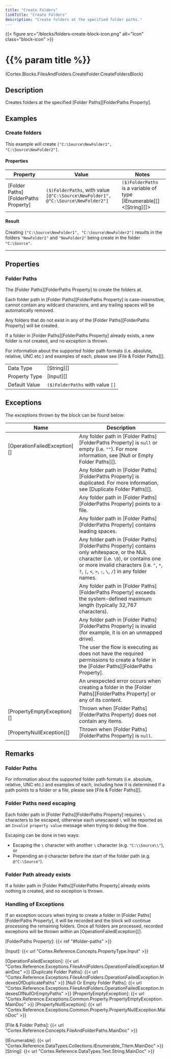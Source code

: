 ```yaml
---
title: "Create Folders"
linkTitle: "Create Folders"
description: "Create folders at the specified folder paths."
---
```


{{< figure src="/blocks/folders-create-block-icon.png" alt="Icon" class="block-icon" >}}

# {{% param title %}}

<p class="namespace">(Cortex.Blocks.FilesAndFolders.CreateFolder.CreateFoldersBlock)</p>

## Description

Creates folders at the specified [Folder Paths][FolderPaths Property].

## Examples

### Create folders

This example will create `["C:\Source\NewFolder1", "C:\Source\NewFolder2"]`.

#### Properties

| Property           | Value                     | Notes                                    |
|--------------------|---------------------------|------------------------------------------|
| [Folder Paths][FolderPaths Property] | `($)FolderPaths`, with value `[@"C:\Source\NewFolder1", @"C:\Source\NewFolder2"]` | `($)FolderPaths` is a variable of type [IEnumerable][]&lt;[String][]&gt; |

#### Result

Creating `["C:\Source\NewFolder1", "C:\Source\NewFolder2"]` results in the folders `"NewFolder1"` and `"NewFolder2"` being create in the folder `"C:\Source"`.

***

## Properties

### Folder Paths

The [Folder Paths][FolderPaths Property] to create the folders at.

Each folder path in [Folder Paths][FolderPaths Property] is case-insensitive, cannot contain any wildcard characters, and any trailing spaces will be automatically removed.

Any folders that do not exist in any of the [Folder Paths][FolderPaths Property] will be created.

If a folder in [Folder Paths][FolderPaths Property] already exists, a new folder is not created, and no exception is thrown.

For information about the supported folder path formats (i.e. absolute, relative, UNC etc.) and examples of each, please see [File & Folder Paths][].

| | |
|--------------------|---------------------------|
| Data Type | [String][] |
| Property Type | [Input][] |
| Default Value | `($)FolderPaths` with value `[]` |

## Exceptions

The exceptions thrown by the block can be found below:

| Name     | Description |
|----------|----------|
| [OperationFailedException][] | Any folder path in [Folder Paths][FolderPaths Property] is `null` or empty (i.e. `""`). For more information, see [Null or Empty Folder Paths][]. |
|                              | Any folder path in [Folder Paths][FolderPaths Property] is duplicated. For more information, see [Duplicate Folder Paths][]. |
|                              | Any folder path in [Folder Paths][FolderPaths Property] points to a file. |
|                              | Any folder path in [Folder Paths][FolderPaths Property] contains leading spaces. |
|                              | Any folder path in [Folder Paths][FolderPaths Property] contains only whitespace, or the NUL character (i.e. `\0`), or contains one or more invalid characters (i.e. `"`, `*`, `?`, `\|`, `<`, `>`, `:`, `\`, `/`) in any folder names. |
|                              | Any folder path in [Folder Paths][FolderPaths Property] exceeds the system-defined maximum length (typically 32,767 characters). |
|                              | Any folder path in [Folder Paths][FolderPaths Property] is invalid (for example, it is on an unmapped drive). |
|                              | The user the flow is executing as does not have the required permissions to create a folder in the [Folder Paths][FolderPaths Property]. |
|                              | An unexpected error occurs when creating a folder in the [Folder Paths][FolderPaths Property] or any of its content. |
| [PropertyEmptyException][]   | Thrown when [Folder Paths][FolderPaths Property] does not contain any items. | |
| [PropertyNullException][]    | Thrown when [Folder Paths][FolderPaths Property] is `null`. |

## Remarks

### Folder Paths

For information about the supported folder path formats (i.e. absolute, relative, UNC etc.) and examples of each, including how it is determined if a path points to a folder or a file, please see [File & Folder Paths][].

### Folder Paths need escaping

Each folder path in [Folder Paths][FolderPaths Property] requires `\` characters to be escaped, otherwise each unescaped `\` will be reported as an `Invalid property value` message when trying to debug the flow.

Escaping can be done in two ways:

* Escaping the `\` character with another `\` character (e.g. `"C:\\Source\\"`), or
* Prepending an `@` character before the start of the folder path (e.g. `@"C:\Source"`).

### Folder Path already exists

If a folder path in [Folder Paths][FolderPaths Property] already exists nothing is created, and no exception is thrown.

### Handling of Exceptions

If an exception occurs when trying to create a folder in [Folder Paths][FolderPaths Property], it will be recorded and the block will continue processing the remaining folders. Once all folders are processed, recorded exceptions will be thrown within an [OperationFailedException][].

[FolderPaths Property]: {{< ref "#folder-paths" >}}

[Input]: {{< url "Cortex.Reference.Concepts.PropertyType.Input" >}}

[OperationFailedException]: {{< url "Cortex.Reference.Exceptions.FilesAndFolders.OperationFailedException.MainDoc" >}}
[Duplicate Folder Paths]: {{< url "Cortex.Reference.Exceptions.FilesAndFolders.OperationFailedException.IndexesOfDuplicatePaths" >}}
[Null Or Empty Folder Paths]: {{< url "Cortex.Reference.Exceptions.FilesAndFolders.OperationFailedException.IndexesOfNullOrEmptyPaths" >}}
[PropertyEmptyException]: {{< url "Cortex.Reference.Exceptions.Common.Property.PropertyEmptyException.MainDoc" >}}
[PropertyNullException]: {{< url "Cortex.Reference.Exceptions.Common.Property.PropertyNullException.MainDoc" >}}

[File & Folder Paths]: {{< url "Cortex.Reference.Concepts.FileAndFolderPaths.MainDoc" >}}

[IEnumerable]: {{< url "Cortex.Reference.DataTypes.Collections.IEnumerable_TItem.MainDoc" >}}
[String]: {{< url "Cortex.Reference.DataTypes.Text.String.MainDoc" >}}
